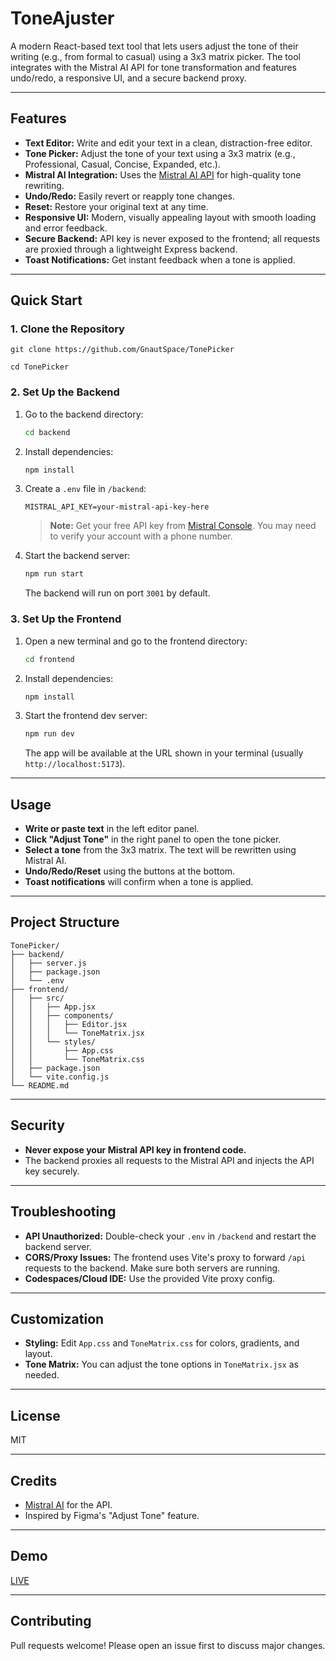 # ToneAjuster

A modern React-based text tool that lets users adjust the tone of their writing (e.g., from formal to casual) using a 3x3 matrix picker. The tool integrates with the Mistral AI API for tone transformation and features undo/redo, a responsive UI, and a secure backend proxy.

---

## Features

- **Text Editor:** Write and edit your text in a clean, distraction-free editor.
- **Tone Picker:** Adjust the tone of your text using a 3x3 matrix (e.g., Professional, Casual, Concise, Expanded, etc.).
- **Mistral AI Integration:** Uses the [Mistral AI API](https://console.mistral.ai/) for high-quality tone rewriting.
- **Undo/Redo:** Easily revert or reapply tone changes.
- **Reset:** Restore your original text at any time.
- **Responsive UI:** Modern, visually appealing layout with smooth loading and error feedback.
- **Secure Backend:** API key is never exposed to the frontend; all requests are proxied through a lightweight Express backend.
- **Toast Notifications:** Get instant feedback when a tone is applied.

---

## Quick Start

### 1. **Clone the Repository**

```
git clone https://github.com/GnautSpace/TonePicker

cd TonePicker
```

### 2. **Set Up the Backend**

1. Go to the backend directory:
    ```sh
    cd backend
    ```
2. Install dependencies:
    ```sh
    npm install
    ```
3. Create a `.env` file in `/backend`:
    ```
    MISTRAL_API_KEY=your-mistral-api-key-here
    ```
    > **Note:** Get your free API key from [Mistral Console](https://console.mistral.ai/). You may need to verify your account with a phone number.
4. Start the backend server:
    ```sh
    npm run start
    ```
    The backend will run on port `3001` by default.

### 3. **Set Up the Frontend**

1. Open a new terminal and go to the frontend directory:
    ```sh
    cd frontend
    ```
2. Install dependencies:
    ```sh
    npm install
    ```
3. Start the frontend dev server:
    ```sh
    npm run dev
    ```
    The app will be available at the URL shown in your terminal (usually `http://localhost:5173`).

---

## Usage

- **Write or paste text** in the left editor panel.
- **Click "Adjust Tone"** in the right panel to open the tone picker.
- **Select a tone** from the 3x3 matrix. The text will be rewritten using Mistral AI.
- **Undo/Redo/Reset** using the buttons at the bottom.
- **Toast notifications** will confirm when a tone is applied.

---

## Project Structure

```
TonePicker/
├── backend/
│   ├── server.js
│   ├── package.json
│   └── .env
├── frontend/
│   ├── src/
│   │   ├── App.jsx
│   │   ├── components/
│   │   │   ├── Editor.jsx
│   │   │   └── ToneMatrix.jsx
│   │   └── styles/
│   │       ├── App.css
│   │       └── ToneMatrix.css
│   ├── package.json
│   └── vite.config.js
└── README.md
```

---

## Security

- **Never expose your Mistral API key in frontend code.**
- The backend proxies all requests to the Mistral API and injects the API key securely.

---

## Troubleshooting

- **API Unauthorized:** Double-check your `.env` in `/backend` and restart the backend server.
- **CORS/Proxy Issues:** The frontend uses Vite's proxy to forward `/api` requests to the backend. Make sure both servers are running.
- **Codespaces/Cloud IDE:** Use the provided Vite proxy config. 

---

## Customization

- **Styling:** Edit `App.css` and `ToneMatrix.css` for colors, gradients, and layout.
- **Tone Matrix:** You can adjust the tone options in `ToneMatrix.jsx` as needed.

---

## License

MIT

---

## Credits

- [Mistral AI](https://mistral.ai/) for the API.
- Inspired by Figma's "Adjust Tone" feature.

---

## Demo
[LIVE](https://tone-adjuster.vercel.app/)

---

## Contributing

Pull requests welcome! Please open an issue first to discuss major changes.
